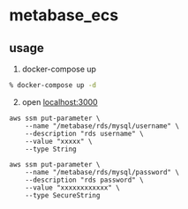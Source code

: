# metabase_ecs

## usage

1. docker-compose up
```zsh
% docker-compose up -d
```

2. open <a href="localhost:3000">localhost:3000</a>


```
aws ssm put-parameter \
    --name "/metabase/rds/mysql/username" \
    --description "rds username" \
    --value "xxxxx" \
    --type String

aws ssm put-parameter \
    --name "/metabase/rds/mysql/password" \
    --description "rds password" \
    --value "xxxxxxxxxxxx" \
    --type SecureString
```
